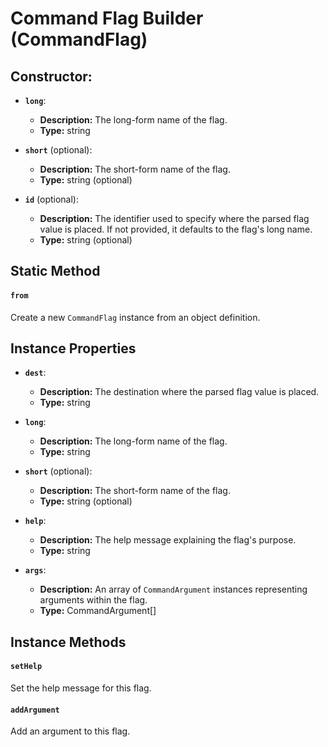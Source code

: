 # Command Flag Builder (CommandFlag)

## Constructor:

- **`long`**:
  - **Description:** The long-form name of the flag.
  - **Type:** string

- **`short`** (optional):
  - **Description:** The short-form name of the flag.
  - **Type:** string (optional)

- **`id`** (optional):
  - **Description:** The identifier used to specify where the parsed flag value is placed. If not provided, it defaults to the flag's long name.
  - **Type:** string (optional)

## Static Method

#### `from`

Create a new `CommandFlag` instance from an object definition.

## Instance Properties

- **`dest`**:
  - **Description:** The destination where the parsed flag value is placed.
  - **Type:** string

- **`long`**:
  - **Description:** The long-form name of the flag.
  - **Type:** string

- **`short`** (optional):
  - **Description:** The short-form name of the flag.
  - **Type:** string (optional)

- **`help`**:
  - **Description:** The help message explaining the flag's purpose.
  - **Type:** string

- **`args`**:
  - **Description:** An array of `CommandArgument` instances representing arguments within the flag.
  - **Type:** CommandArgument[]

## Instance Methods

#### `setHelp`

Set the help message for this flag.

#### `addArgument`

Add an argument to this flag.
